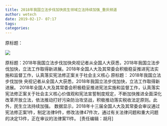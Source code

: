 ```yaml
---
title: 2018年我国立法步伐加快民生领域立法持续加强_重庆频道
author: wetech
date: 2019-02-17- 07:17
tags: 
categories: 
---
```

原标题：
<!-- more -->
                
<img align="center" border="0" src="http://p2.ifengimg.com/a/2016/0810/204c433878d5cf9size1_w16_h16.png" />
                
            
原标题：2018年我国立法步伐加快央视记者从全国人大获悉，2018年我国立法步伐加快，立法工作取得新进展。2018年全国人大及其常委会积极稳妥推进宪法实施和监督工作，认真落实宪法修正案关于社会主义核心
原标题：
2018年我国立法步伐加快
央视记者从全国人大获悉，2018年我国立法步伐加快，立法工作取得新进展。
2018年全国人大及其常委会积极稳妥推进宪法实施和监督工作，认真落实宪法修正案关于社会主义核心价值观和宪法宣誓制度规定，不断加快推进全面深化改革开放立法，依法推动打好污染防治攻坚战，积极推动落实税收法定原则。此外，民生立法持续加强。
数据显示，2018年十三届全国人大及其常委会审议通过宪法修正案1件，制定法律9件，修改法律47件次，通过有关法律问题和重大问题的决定13件，正在审议的法律案11件。
[责任编辑：胡月]
            
